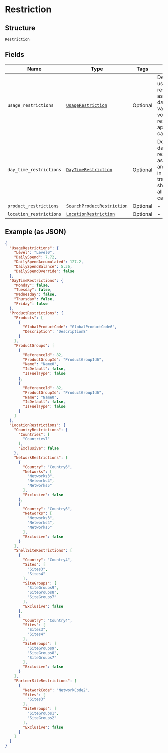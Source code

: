 
# Restriction

## Structure

`Restriction`

## Fields

| Name | Type | Tags | Description |
|  --- | --- | --- | --- |
| `usage_restrictions` | [`UsageRestriction`](../../doc/models/usage-restriction.md) | Optional | Details of the usage restrictions such as day/week/month value and volume restrictions applied on the card. |
| `day_time_restrictions` | [`DayTimeRestriction`](../../doc/models/day-time-restriction.md) | Optional | Details of the day/time restrictions such as weekdays and time range in which transactions should be allowed on the card. |
| `product_restrictions` | [`SearchProductRestriction`](../../doc/models/search-product-restriction.md) | Optional | - |
| `location_restrictions` | [`LocationRestriction`](../../doc/models/location-restriction.md) | Optional | - |

## Example (as JSON)

```json
{
  "UsageRestrictions": {
    "Level": "Level0",
    "DailySpend": 7.72,
    "DailySpendAccumulated": 127.2,
    "DailySpendBalance": 5.36,
    "DailySpendOverride": false
  },
  "DayTimeRestrictions": {
    "Monday": false,
    "Tuesday": false,
    "Wednesday": false,
    "Thursday": false,
    "Friday": false
  },
  "ProductRestrictions": {
    "Products": [
      {
        "GlobalProductCode": "GlobalProductCode6",
        "Description": "Description8"
      }
    ],
    "ProductGroups": [
      {
        "ReferenceId": 82,
        "ProductGroupId": "ProductGroupId6",
        "Name": "Name0",
        "IsDefault": false,
        "IsFuelType": false
      },
      {
        "ReferenceId": 82,
        "ProductGroupId": "ProductGroupId6",
        "Name": "Name0",
        "IsDefault": false,
        "IsFuelType": false
      }
    ]
  },
  "LocationRestrictions": {
    "CountryRestrictions": {
      "Countries": [
        "Countries7"
      ],
      "Exclusive": false
    },
    "NetworkRestrictions": [
      {
        "Country": "Country6",
        "Networks": [
          "Networks3",
          "Networks4",
          "Networks5"
        ],
        "Exclusive": false
      },
      {
        "Country": "Country6",
        "Networks": [
          "Networks3",
          "Networks4",
          "Networks5"
        ],
        "Exclusive": false
      }
    ],
    "ShellSiteRestrictions": [
      {
        "Country": "Country4",
        "Sites": [
          "Sites3",
          "Sites4"
        ],
        "SiteGroups": [
          "SiteGroups9",
          "SiteGroups8",
          "SiteGroups7"
        ],
        "Exclusive": false
      },
      {
        "Country": "Country4",
        "Sites": [
          "Sites3",
          "Sites4"
        ],
        "SiteGroups": [
          "SiteGroups9",
          "SiteGroups8",
          "SiteGroups7"
        ],
        "Exclusive": false
      }
    ],
    "PartnerSiteRestrictions": [
      {
        "NetworkCode": "NetworkCode2",
        "Sites": [
          "Sites3"
        ],
        "SiteGroups": [
          "SiteGroups1",
          "SiteGroups2"
        ],
        "Exclusive": false
      }
    ]
  }
}
```

